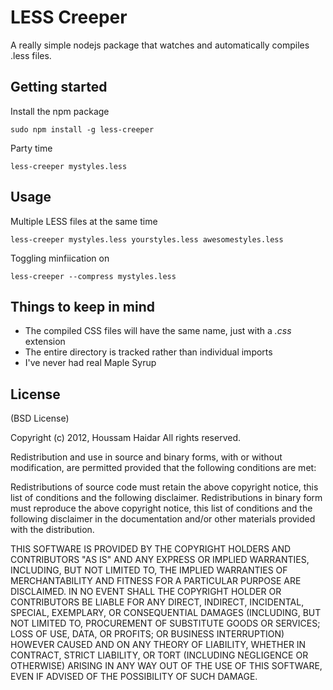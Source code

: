 # **LESS Creeper**

A really simple nodejs package that watches and automatically compiles .less files.

## Getting started

Install the npm package

```
sudo npm install -g less-creeper
```

Party time

```
less-creeper mystyles.less
```

## Usage

Multiple LESS files at the same time

```
less-creeper mystyles.less yourstyles.less awesomestyles.less
```

Toggling minfiication on

```
less-creeper --compress mystyles.less
````

## Things to keep in mind

* The compiled CSS files will have the same name, just with a *.css* extension
* The entire directory is tracked rather than individual imports
* I've never had real Maple Syrup

## License

(BSD License)

Copyright (c) 2012, Houssam Haidar
All rights reserved.

Redistribution and use in source and binary forms, with or without modification, are permitted provided that the following conditions are met:

Redistributions of source code must retain the above copyright notice, this list of conditions and the following disclaimer.
Redistributions in binary form must reproduce the above copyright notice, this list of conditions and the following disclaimer in the documentation and/or other materials provided with the distribution.

THIS SOFTWARE IS PROVIDED BY THE COPYRIGHT HOLDERS AND CONTRIBUTORS "AS IS" AND ANY EXPRESS OR IMPLIED WARRANTIES, INCLUDING, BUT NOT LIMITED TO, THE IMPLIED WARRANTIES OF MERCHANTABILITY AND FITNESS FOR A PARTICULAR PURPOSE ARE DISCLAIMED. IN NO EVENT SHALL THE COPYRIGHT HOLDER OR CONTRIBUTORS BE LIABLE FOR ANY DIRECT, INDIRECT, INCIDENTAL, SPECIAL, EXEMPLARY, OR CONSEQUENTIAL DAMAGES (INCLUDING, BUT NOT LIMITED TO, PROCUREMENT OF SUBSTITUTE GOODS OR SERVICES; LOSS OF USE, DATA, OR PROFITS; OR BUSINESS INTERRUPTION) HOWEVER CAUSED AND ON ANY THEORY OF LIABILITY, WHETHER IN CONTRACT, STRICT LIABILITY, OR TORT (INCLUDING NEGLIGENCE OR OTHERWISE) ARISING IN ANY WAY OUT OF THE USE OF THIS SOFTWARE, EVEN IF ADVISED OF THE POSSIBILITY OF SUCH DAMAGE.